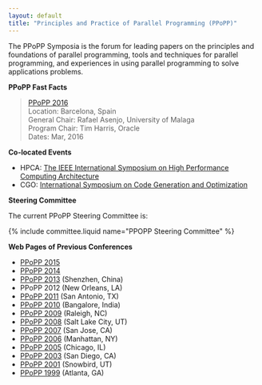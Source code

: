 ```yaml
---
layout: default
title: "Principles and Practice of Parallel Programming (PPoPP)"
---
```

The PPoPP Symposia is the forum for leading papers on the principles and foundations of parallel programming, tools and techniques for parallel programming, and experiences in using parallel programming to solve applications problems.

**PPoPP Fast Facts**

> [PPoPP 2016](http://conf.researchr.org/home/ppopp-2016)  
> Location: Barcelona, Spain  
> General Chair: Rafael Asenjo, University of Malaga  
> Program Chair: Tim Harris, Oracle  
> Dates: Mar, 2016

**Co-located Events**

- HPCA: [The IEEE International Symposium on High Performance Computing Architecture](http://darksilicon.org/hpca/)
- CGO: [International Symposium on Code Generation and Optimization](http://cgo.org)

**Steering Committee**

The current PPoPP Steering Committee is:

{% include committee.liquid name="PPOPP Steering Committee" %}

**Web Pages of Previous Conferences**

- [PPoPP 2015](https://ppopp15.soe.ucsc.edu)
- [PPoPP 2014](https://sites.google.com/site/ppopp2014/)  
- [PPoPP 2013](http://ppopp2013.ics.uci.edu) (Shenzhen, China)  
- PPoPP 2012 (New Orleans, LA)  
- [PPoPP 2011](http://ppopp11.ac.uma.es/tiki-index.php) (San Antonio, TX)  
- [PPoPP 2010](http://polaris.cs.uiuc.edu/ppopp10/) (Bangalore, India)  
- [PPoPP 2009](http://ppopp09.rice.edu/) (Raleigh, NC)  
- [PPoPP 2008](http://research.ihost.com/ppopp08/) (Salt Lake City, UT)  
- [PPoPP 2007](http://ftg.lbl.gov/ppopp07/) (San Jose, CA)  
- [PPoPP 2006](http://dynamo.ecn.purdue.edu/~smidkiff/ppopp/) (Manhattan, NY)  
- [PPoPP 2005](http://www.cs.cornell.edu/Conferences/PPoPP05/) (Chicago, IL)  
- [PPoPP 2003](http://ppopp.lcs.mit.edu/) (San Diego, CA)  
- [PPoPP 2001](http://www.lsc.nd.edu/ppopp/) (Snowbird, UT)  
- [PPoPP 1999](http://csag.ucsd.edu/ppopp/) (Atlanta, GA)
